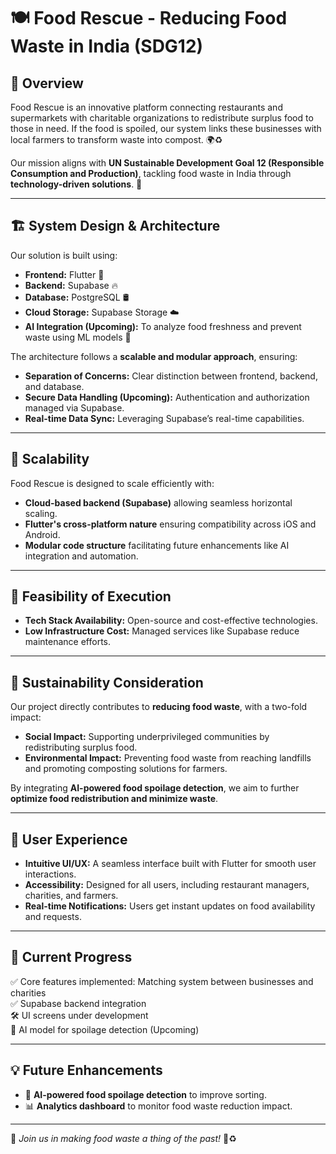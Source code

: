 # 🍽️ Food Rescue - Reducing Food Waste in India (SDG12)

## 📌 Overview
Food Rescue is an innovative platform connecting restaurants and supermarkets with charitable organizations to redistribute surplus food to those in need. If the food is spoiled, our system links these businesses with local farmers to transform waste into compost. 🌍♻️ 

Our mission aligns with **UN Sustainable Development Goal 12 (Responsible Consumption and Production)**, tackling food waste in India through **technology-driven solutions**. 🚀

---

## 🏗️ System Design & Architecture
Our solution is built using:
- **Frontend:** Flutter 📱
- **Backend:** Supabase 🔥
- **Database:** PostgreSQL 🛢️
- **Cloud Storage:** Supabase Storage ☁️
- **AI Integration (Upcoming):** To analyze food freshness and prevent waste using ML models 🤖

The architecture follows a **scalable and modular approach**, ensuring:
- **Separation of Concerns:** Clear distinction between frontend, backend, and database.
- **Secure Data Handling (Upcoming):** Authentication and authorization managed via Supabase. 
- **Real-time Data Sync:** Leveraging Supabase’s real-time capabilities.

---

## 🚀 Scalability
Food Rescue is designed to scale efficiently with:
- **Cloud-based backend (Supabase)** allowing seamless horizontal scaling.
- **Flutter's cross-platform nature** ensuring compatibility across iOS and Android.
- **Modular code structure** facilitating future enhancements like AI integration and automation.

---

## 🎯 Feasibility of Execution
- **Tech Stack Availability:** Open-source and cost-effective technologies.
- **Low Infrastructure Cost:** Managed services like Supabase reduce maintenance efforts.

---

## 🌱 Sustainability Consideration
Our project directly contributes to **reducing food waste**, with a two-fold impact:
- **Social Impact:** Supporting underprivileged communities by redistributing surplus food.
- **Environmental Impact:** Preventing food waste from reaching landfills and promoting composting solutions for farmers.

By integrating **AI-powered food spoilage detection**, we aim to further **optimize food redistribution and minimize waste**. 

---

## 🎨 User Experience
- **Intuitive UI/UX:** A seamless interface built with Flutter for smooth user interactions.
- **Accessibility:** Designed for all users, including restaurant managers, charities, and farmers.
- **Real-time Notifications:** Users get instant updates on food availability and requests.

---

## 🚧 Current Progress
✅ Core features implemented: Matching system between businesses and charities  
✅ Supabase backend integration  
🛠️ UI screens under development  
🤖 AI model for spoilage detection (Upcoming)  

---

## 💡 Future Enhancements 
- 🤖 **AI-powered food spoilage detection** to improve sorting.  
- 📊 **Analytics dashboard** to monitor food waste reduction impact.  

---


🌟 *Join us in making food waste a thing of the past!* 🌱♻️  
